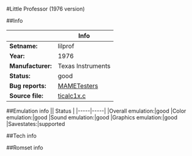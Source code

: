 #Little Professor (1976 version)

##Info

||Info|
|-----|-----|
|**Setname:**|lilprof
|**Year:**|1976
|**Manufacturer:**|Texas Instruments
|**Status:**|good
|**Bug reports:**|[MAMETesters](http://mametesters.org/view_all_set.php?type=1&temporary=y&search=ticalc1x.c)
|**Source file:**|[ticalc1x.c](https://github.com/mamedev/mame/blob/master/src/mess/drivers/ticalc1x.c)

##Emulation info
|| Status |
|-----|-----|
|Overall emulation:|good
|Color emulation:|good
|Sound emulation:|good
|Graphics emulation:|good
|Savestates:|supported

##Tech info

##Romset info

<!--- START OF EDITED COMMENT DO NOT TOUCH TEXT ABOVE-->
